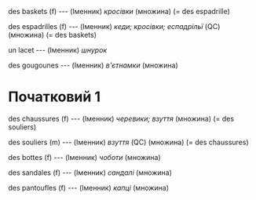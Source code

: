 des baskets (f) --- (Іменник)
*кросівки*
(множина)
(= des espadrille)



des espadrilles (f) --- (Іменник)
*кеди; кросівки; еспадрільї* (QC)
(множина)
(= des baskets)



un lacet --- (Іменник)
*шнурок*



des gougounes --- (Іменник)
*в'єтнамки*
(множина)



# Початковий 1
des chaussures (f) --- (Іменник)
*черевики; взуття*
(множина)
(= des souliers)



des souliers (m) --- (Іменник)
*взуття* (QC)
(множина)
(= des chaussures)



des bottes (f) --- (Іменник)
*чоботи*
(множина)



des sandales (f) --- (Іменник)
*сандалі*
(множина)



des pantoufles (f) --- (Іменник)
*капці*
(множина)